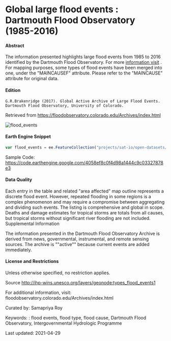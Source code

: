# Global large flood events : Dartmouth Flood Observatory (1985-2016)


#### Abstract

The information presented highlights large flood events from 1985 to 2016 identified by the Dartmouth Flood Observatory. For more [information visit](floodobservatory.colorado.edu/Archives/index.html) . For mapping purposes, some types of flood events have been merged into one, under the "MAINCAUSEF" attribute. Please refer to the "MAINCAUSE" attribute for original data.

#### Edition

```
G.R.Brakenridge (2017). Global Active Archive of Large Flood Events.
Dartmouth Flood Observatory, University of Colorado.
```

Retrieved from https://floodobservatory.colorado.edu/Archives/index.html

![flood_events](https://user-images.githubusercontent.com/6677629/116651458-dfa7fd00-a948-11eb-9764-c93c8aa42771.gif)

#### Earth Engine Snippet

```js
var flood_events = ee.FeatureCollection("projects/sat-io/open-datasets/events/large_flood_events_1985-2016")
```


Sample Code: https://code.earthengine.google.com/4058ef8c0f4d98a1444c9c03327878e3


#### Data Quality
Each entry in the table and related "area affected" map outline represents a discrete flood event. However, repeated flooding in some regions is a complex phenomenon and may require a compromise between aggregating and dividing such events. The listing is comprehensive and global in scope. Deaths and damage estimates for tropical storms are totals from all causes, but tropical storms without significant river flooding are not included.
Supplemental Information

The information presented in the Dartmouth Flood Observatory Archive is derived from news, governmental, instrumental, and remote sensing sources. The archive is ""active"" because current events are added immediately.

#### License and Restrictions

Unless otherwise specified, no restriction applies.

Source http://ihp-wins.unesco.org/layers/geonode:types_flood_events1

For additional information, visit: floodobservatory.colorado.edu/Archives/index.html

Curated by: Samapriya Roy

Keywords: : flood events, flood type, flood cause, Dartmouth Flood Observatory, Intergovernmental Hydrologic Programme

Last updated: 2021-04-29
